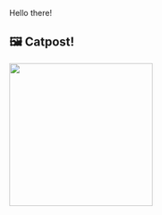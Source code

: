 Hello there!



## 🖼️ Catpost!

<sub>
    <img src="https://cdn2.thecatapi.com/images/jd.jpg" height="256">
</sub>

